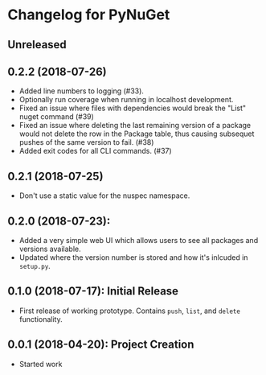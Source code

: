 # Changelog for PyNuGet


## Unreleased


## 0.2.2 (2018-07-26)
+ Added line numbers to logging (#33).
+ Optionally run coverage when running in localhost development.
+ Fixed an issue where files with dependencies would break the "List" nuget
  command (#39)
+ Fixed an issue where deleting the last remaining version of a package
  would not delete the row in the Package table, thus causing subsequet pushes
  of the same version to fail. (#38)
+ Added exit codes for all CLI commands. (#37)


## 0.2.1 (2018-07-25)
+ Don't use a static value for the nuspec namespace.


## 0.2.0 (2018-07-23):
+ Added a very simple web UI which allows users to see all packages and
  versions available.
+ Updated where the version number is stored and how it's inlcuded in
  `setup.py`.


## 0.1.0 (2018-07-17): Initial Release
+ First release of working prototype. Contains `push`, `list`, and
  `delete` functionality.


## 0.0.1 (2018-04-20): Project Creation
+ Started work

